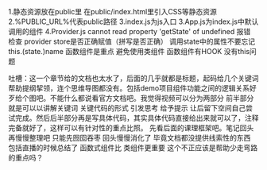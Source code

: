 1.静态资源放在public里 在public/index.html里引入CSS等静态资源
2.%PUBLIC_URL%代表public路径
3.index.js为js入口
3.App.js为index.js中默认调用的组件
4.Provider.js cannot read property 'getState' of undefined 报错 检查 provider store是否正确赋值（拼写是否正确）
调用state中的属性不要忘记this.(state.)name
函数组件是重点 避免使用类组件 函数组件有HOOK 没有this问题

吐槽：这一个章节给的文档也太水了，后面的几乎就都是标题，起码给几个关键词帮助提纲挈领，连个思维导图都没有。包括demo项目组件功能之间的逻辑关系好歹给个图吧。不能什么都说看官方文档吧。我觉得视频可以分为两部分 前半部分就是可以以讲解关键词 关键代码的形式 引发思考 给予提示 让后留下空间自己尝试完成。然后后半部分再是写具体代码，其实具体代码直接给出来就可以了，注释完备就好了，这样可以有针对性的重点比照。
先看后面的课理框架吧。笔记回头再慢慢整理吧 只能先囫囵吞枣 回头慢慢消化了 毕竟文档都没提供线索性的东西
包括直播的时候总结了 函数式组件比 类组件更重要 这个不正应该是帮助少走弯路的重点吗？
